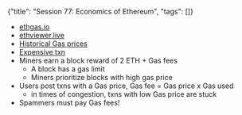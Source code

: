 {"title": "Session 77: Economics of Ethereum", "tags": []}

* [ethgas.io](https://ethgas.io/)
* [ethviewer.live](http://ethviewer.live/)
* [Historical Gas prices](https://explore.duneanalytics.com/public/dashboards/ZN89dYu9g2ErUDWhEJJbLlsXxZRAiOprTL0eGdU6)
* [Expensive txn](https://etherscan.io/tx/0xca8f8c315c8b6c48cee0675677b786d1babe726773829a588efa500b71cbdb65)
* Miners earn a block reward of 2 ETH + Gas fees
  * A block has a gas limit
  * Miners prioritize blocks with high gas price
* Users post txns with a Gas price, Gas fee = Gas price x Gas used
  * in times of congestion, txns with low Gas price are stuck
* Spammers must pay Gas fees!

